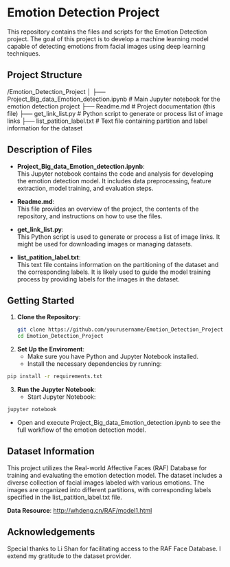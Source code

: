 # Emotion Detection Project

This repository contains the files and scripts for the Emotion Detection project. The goal of this project is to develop a machine learning model capable of detecting emotions from facial images using deep learning techniques.

## Project Structure
/Emotion_Detection_Project
│
├── Project_Big_data_Emotion_detection.ipynb # Main Jupyter notebook for the emotion detection project
├── Readme.md # Project documentation (this file)
├── get_link_list.py # Python script to generate or process list of image links
├── list_patition_label.txt # Text file containing partition and label information for the dataset

## Description of Files

- **Project_Big_data_Emotion_detection.ipynb**:  
  This Jupyter notebook contains the code and analysis for developing the emotion detection model. It includes data preprocessing, feature extraction, model training, and evaluation steps.

- **Readme.md**:  
  This file provides an overview of the project, the contents of the repository, and instructions on how to use the files.

- **get_link_list.py**:  
  This Python script is used to generate or process a list of image links. It might be used for downloading images or managing datasets.

- **list_patition_label.txt**:  
  This text file contains information on the partitioning of the dataset and the corresponding labels. It is likely used to guide the model training process by providing labels for the images in the dataset.

## Getting Started

1. **Clone the Repository**:
   ```bash
   git clone https://github.com/yourusername/Emotion_Detection_Project.git
   cd Emotion_Detection_Project
   ```
2. **Set Up the Enviroment**:
   - Make sure you have Python and Jupyter Notebook installed.
   - Install the necessary dependencies by running:
```bash
pip install -r requirements.txt
```

3. **Run the Jupyter Notebook**:
   - Start Jupyter Notebook:
```bash
jupyter notebook
```
  - Open and execute Project_Big_data_Emotion_detection.ipynb to see the full workflow of the emotion detection model.

## Dataset Information
This project utilizes the Real-world Affective Faces (RAF) Database for training and evaluating the emotion detection model. The dataset includes a diverse collection of facial images labeled with various emotions. The images are organized into different partitions, with corresponding labels specified in the list_patition_label.txt file.

**Data Resource**: http://whdeng.cn/RAF/model1.html

## Acknowledgements
Special thanks to Li Shan for facilitating access to the RAF Face Database. I extend my gratitude to the dataset provider. 
